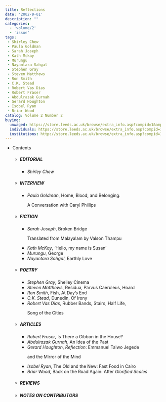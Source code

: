 ```yaml
---
title: Reflections
date: '2002-9-01'
description: ""
categories:
  - 'volume/2'
  - 'issue'
tags:
 - Shirley Chew
 - Paula Goldman
 - Sarah Joseph
 - Kath Mckay
 - Murungu
 - Nayantara Sahgal
 - Stephen Gray
 - Steven Matthews
 - Ron Smith
 - C.K. Stead
 - Robert Vas Dias
 - Robert Fraser
 - Abdulrazak Gurnah
 - Gerard Houghton
 - Isobel Ryan
 - Briar Wood
catalog: Volume 2 Number 2
buying:
  unwaged: https://store.leeds.ac.uk/browse/extra_info.asp?compid=1&amp;catid=265&amp;modid=1&amp;prodid=1782&amp;deptid=26
  individuals: https://store.leeds.ac.uk/browse/extra_info.asp?compid=1&amp;catid=264&amp;modid=1&amp;prodid=1824&amp;deptid=26
  institutions: http://store.leeds.ac.uk/browse/extra_info.asp?compid=1&amp;catid=263&amp;modid=1&amp;prodid=1802&amp;deptid=26
---
```


<ul id="issue_contents">
<li>Contents
				<ul><li><h5>EDITORIAL</h5><ul><li><em>Shirley Chew</em></li></ul></li><li><h5>INTERVIEW</h5><ul><li><em>Paula Goldman</em>, Home, Blood, and Belonging: 
							<p>A Conversation with Caryl Phillips</p></li></ul></li><li><h5>FICTION</h5><ul><li><em>Sarah Joseph</em>, Broken Bridge
							<p>Translated from Malayalam by Valson Thampu</p></li><li><em>Kath McKay</em>, ‘Hello, my name is Susan’</li><li><em>Murungu</em>, George</li><li><em>Nayantara Sahgal</em>, Earthly Love</li></ul></li><li><h5>POETRY</h5><ul><li><em>Stephen Gray</em>, Shelley Cinema</li><li><em>Steven Matthews</em>, Residua,  Parvus Caeruleus,  Hoard</li><li><em>Ron Smith</em>, Fish,  At Day’s End</li><li><em>C.K. Stead</em>, Dunedin,  Of Irony</li><li><em>Robert Vas Dias</em>, Rubber Bands,  Stairs,  Half Life,  
							<p>Song of the Cities</p></li></ul></li><li><h5>ARTICLES</h5><ul><li><em>Robert Fraser</em>, Is There a Gibbon in the House? </li><li><em>Abdulrazak Gurnah</em>, An Idea of the Past	</li><li><em>Gerard Houghton</em>, <i>Reflection</i>: Emmanuel Taiwo Jegede 
							<p>and the Mirror of the Mind</p></li><li><em>Isobel Ryan</em>, The Old and the New: Fast Food in Cairo</li><li><em>Briar Wood</em>, Back on the Road Again: After <i>Glorified Scales</i></li></ul></li><li><h5>REVIEWS</h5><ul></ul></li><li><h5>NOTES ON CONTRIBUTORS</h5><ul></ul></li>				
				</ul></li>
</ul>
